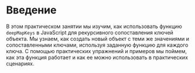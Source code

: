 # Введение

В этом практическом занятии мы изучим, как использовать функцию `deepMapKeys` в JavaScript для рекурсивного сопоставления ключей объекта. Мы узнаем, как создать новый объект с теми же значениями и сопоставленными ключами, используя заданную функцию для каждого ключа. С помощью практических упражнений и примеров мы поймем, как эта функция работает и как ее можно использовать в практических сценариях.
